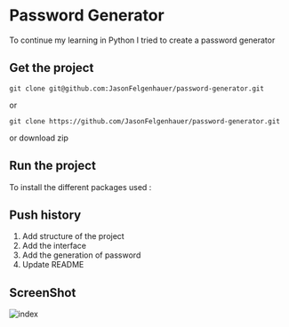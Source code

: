 # Password Generator

To continue my learning in Python I tried to create a password generator

## Get the project

```
git clone git@github.com:JasonFelgenhauer/password-generator.git
```

or

```
git clone https://github.com/JasonFelgenhauer/password-generator.git
```

or download zip

## Run the project

To install the different packages used :


## Push history

1. Add structure of the project
2. Add the interface
3. Add the generation of password
4. Update README

## ScreenShot

![index](http://pics.jason-fel.be/uploads/1655373630image_2022-06-16_120029880.png)